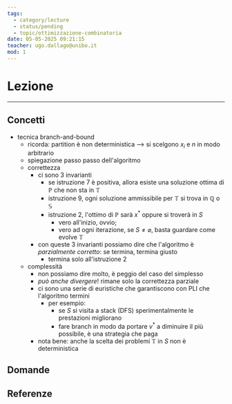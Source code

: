 ```yaml
---
tags:
  - category/lecture
  - status/pending
  - topic/ottimizzazione-combinatoria
date: 05-05-2025 09:21:15
teacher: ugo.dallago@unibo.it
mod: 1
---
```

# Lezione
---
## Concetti
- tecnica branch-and-bound
	- ricorda: partition è non deterministica --> si scelgono $x_{i}$ e $n$ in modo arbitrario
	- spiegazione passo passo dell'algoritmo
	- correttezza
		- ci sono 3 invarianti
			- se istruzione 7 è positiva, allora esiste una soluzione ottima di $\mathbb{P}$ che non sta in $\mathbb{T}$
			- istruzione 9, ogni soluzione ammissibile per $\mathbb{T}$ si trova in $\mathbb{Q}$ o $\mathbb{S}$
			- istruzione 2, l'ottimo di $\mathbb{P}$ sarà $x^{*}$ oppure si troverà in $S$
				- vero all'inizio, ovvio;
				- vero ad ogni iterazione, se $S \neq \varnothing$, basta guardare come evolve $\mathbb{T}$
		- con queste 3 invarianti possiamo dire che l'algoritmo è _parzialmente corretto_: se termina, termina giusto
			- termina solo all'istruzione 2
	- complessità
		- non possiamo dire molto, è peggio del caso del simplesso
		- _può anche divergere_! rimane solo la correttezza parziale
		- ci sono una serie di euristiche che garantiscono con PLI che l'algoritmo termini
			- per esempio:
				- se $S$ si visita a stack (DFS) sperimentalmente le prestazioni migliorano
				- fare branch in modo da portare $v^{*}$ a diminuire il più possibile, è una strategia che paga
		- nota bene: anche la scelta dei problemi $\mathbb{T}$ in $S$ non è deterministica

## Domande

## Referenze

